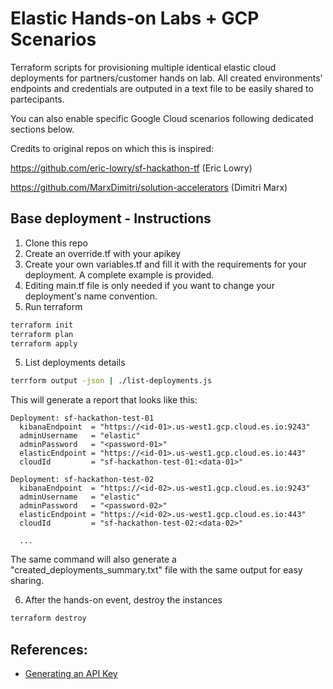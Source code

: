 # Elastic Hands-on Labs + GCP Scenarios
Terraform scripts for provisioning multiple identical elastic cloud deployments for partners/customer hands on lab.
All created environments' endpoints and credentials are outputed in a text file to be easily shared to partecipants.

You can also enable specific Google Cloud scenarios following dedicated sections below.

Credits to original repos on which this is inspired: 

https://github.com/eric-lowry/sf-hackathon-tf (Eric Lowry)

https://github.com/MarxDimitri/solution-accelerators (Dimitri Marx)

## Base deployment - Instructions

1. Clone this repo
2. Create an override.tf with your apikey
3. Create your own variables.tf and fill it with the requirements for your deployment. A complete example is provided.
4. Editing main.tf file is only needed if you want to change your deployment's name convention.
5. Run terraform

```bash
terraform init
terraform plan
terraform apply
```

5. List deployments details

```bash
terrform output -json | ./list-deployments.js
```

This will generate a report that looks like this:

```
Deployment: sf-hackathon-test-01
  kibanaEndpoint  = "https://<id-01>.us-west1.gcp.cloud.es.io:9243"
  adminUsername   = "elastic"
  adminPassword   = "<password-01>"
  elasticEndpoint = "https://<id-01>.us-west1.gcp.cloud.es.io:443"
  cloudId         = "sf-hackathon-test-01:<data-01>"

Deployment: sf-hackathon-test-02
  kibanaEndpoint  = "https://<id-02>.us-west1.gcp.cloud.es.io:9243"
  adminUsername   = "elastic"
  adminPassword   = "<password-02>"
  elasticEndpoint = "https://<id-02>.us-west1.gcp.cloud.es.io:443"
  cloudId         = "sf-hackathon-test-02:<data-02>"

  ...
```
The same command will also generate a "created_deployments_summary.txt" file with the same output for easy sharing.

6. After the hands-on event, destroy the instances

```bash
terraform destroy
```

## References:

* [Generating an API Key](https://registry.terraform.io/providers/elastic/ec/latest/docs#api-key-authentication-recommended)
